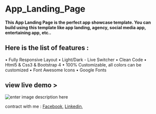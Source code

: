 # App_Landing_Page

**This App Landing Page is the perfect app showcase template. You can build using this template like app landing, agency, social media app, entertaining app, etc..**
## Here is the list of features :
• Fully Responsive Layout 
• Light/Dark - Live Switcher 
• Clean Code 
• Html5 & Css3 & Bootstrap 4 
• 100% Customizable, all colors can be customized 
• Font Awesome Icons 
• Google Fonts

## view live demo >

![enter image description here](https://1.bp.blogspot.com/-DsocnjL3wmc/YCujetSrhPI/AAAAAAAAASQ/ujBErKMEBMAkawfJite8Lt2JDPkRsmFYQCLcBGAsYHQ/s370/qrcode_raihaninfo.github.io.png)

contract with me : [Facebook](https://www.facebook.com/raihan.mahmudi.50), [Linkedin](https://www.linkedin.com/in/raihaninfo/), 


